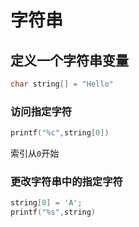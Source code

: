 # 字符串
## 定义一个字符串变量
```c
char string[] = "Hello"
```
### 访问指定字符
```c
printf("%c",string[0])
```
索引从`0`开始
### 更改字符串中的指定字符
```c
string[0] = 'A';
printf("%s",string)
```
